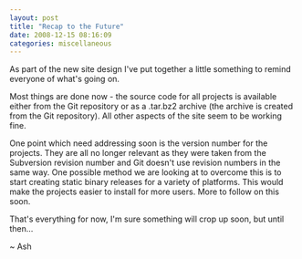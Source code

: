 ```yaml
---
layout: post
title: "Recap to the Future"
date: 2008-12-15 08:16:09
categories: miscellaneous
---
```

As part of the new site design I've put together a little something to remind everyone of what's going on.

Most things are done now - the source code for all projects is available either from the Git repository or as a .tar.bz2 archive (the archive is created from the Git repository).  All other aspects of the site seem to be working fine.

One point which need addressing soon is the version number for the projects.  They are all no longer relevant as they were taken from the Subversion revision number and Git doesn't use revision numbers in the same way.  One possible method we are looking at to overcome this is to start creating static binary releases for a variety of platforms.  This would make the projects easier to install for more users.  More to follow on this soon.

That's everything for now, I'm sure something will crop up soon, but until then...

~ Ash
